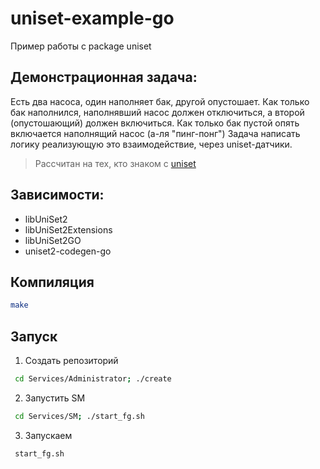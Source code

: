 # uniset-example-go

Пример работы с package uniset

Демонстрационная задача:
------------------------
Есть два насоса, один наполняет бак, другой опустошает.
Как только бак наполнился, наполнявший насос должен отключиться,
а второй (опустошающий) должен включиться. Как только бак пустой
опять включается наполнящий насос (а-ля "пинг-понг")
Задача написать логику реализующую это взаимодействие, через uniset-датчики.

> Рассчитан на тех, кто знаком с [uniset](https://habrahabr.ru/post/278535/)


Зависимости:
-------------
* libUniSet2
* libUniSet2Extensions
* libUniSet2GO
* uniset2-codegen-go

Компиляция
----------
```sh
make
```

Запуск
------
1. Создать репозиторий
```sh
 cd Services/Administrator; ./create
```
  
2. Запустить SM
```sh
 cd Services/SM; ./start_fg.sh
```

3. Запускаем 
```sh
 start_fg.sh
```





